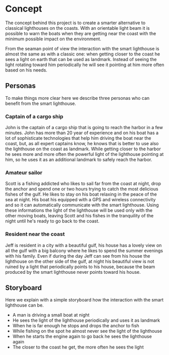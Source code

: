# Concept

The concept behind this project is to create a smarter alternative to classical lighthouses on the coasts. With an orientable light beam it is possible to warn the boats when they are getting near the coast with the minimum possible impact on the environment.

From the seaman point of view the interaction with the smart lighthouse is almost the same as with a classic one: when getting closer to the coast he sees a light on earth that can be used as landmark. Instead of seeing the light rotating toward him periodically he will see it pointing at him more often based on his needs.

## Personas

To make things more clear here we describe three personas who can benefit from the smart lighthouse.

### Captain of a cargo ship

John is the captain of a cargo ship that is going to reach the harbor in a few minutes. John has more than 20 year of experience and on his boat has a lot of sophisticate technologies that help him driving the boat near the coast, but, as all expert captains know, he knows that is better to use also the lighthouse on the coast as landmark. While getting closer to the harbor he sees more and more often the powerful light of the lighthouse pointing at him, so he uses it as an additional landmark to safely reach the harbor.

### Amateur sailor

Scott is a fishing addicted who likes to sail far from the coast at night, drop the anchor and spend one or two hours trying to catch the most delicious fishes of the gulf. He likes to stay on his boat relaxing in the peace of the sea at night. His boat his equipped with a GPS and wireless connectivity and so it can automatically communicate with the smart lighthouse. Using these informations the light of the lighthouse will be used only with the other moving boats, leaving Scott and his fishes in the tranquility of the night until he's ready to go back to the coast.

### Resident near the coast

Jeff is resident in a city with a beautiful gulf, his house has a lovely view on all the gulf with a big balcony where he likes to spend the summer evenings with his family. Even if during the day Jeff can see from his house the lighthouse on the other side of the gulf, at night his beautiful view is not ruined by a light that periodically points to his house, because the beam produced by the smart lighthouse never points toward his house.

## Storyboard

Here we explain with a simple storyboard how the interaction with the smart lighthouse can be.

- A man is driving a small boat at night
- He sees the light of the lighthouse periodically and uses it as landmark
- When he is far enough he stops and drops the anchor to fish
- While fishing on the spot he almost never see the light of the lighthouse
- When he starts the engine again to go back he sees the lighthouse again
- The closer to the coast he get, the more often he sees the light
